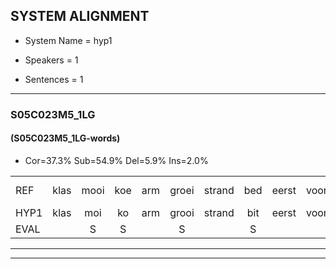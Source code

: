 
## SYSTEM ALIGNMENT

- System Name = hyp1

- Speakers = 1

- Sentences = 1

---

### S05C023M5_1LG

#### (S05C023M5_1LG-words)

- Cor=37.3%	Sub=54.9%	Del=5.9%	Ins=2.0%

|  |  |  |  |  |  |  |  |  |  |  |  |  |  |  |  |  |  |  |  |  |  |  |  |  |  |  |  |  |  |  |  |  |  |  |  |  |  |  |  |  |  |  |  |  |  |  |  |  |  |  |  |
|:--- |:---:|:---:|:---:|:---:|:---:|:---:|:---:|:---:|:---:|:---:|:---:|:---:|:---:|:---:|:---:|:---:|:---:|:---:|:---:|:---:|:---:|:---:|:---:|:---:|:---:|:---:|:---:|:---:|:---:|:---:|:---:|:---:|:---:|:---:|:---:|:---:|:---:|:---:|:---:|:---:|:---:|:---:|:---:|:---:|:---:|:---:|:---:|:---:|:---:|:---:|:---:|
| REF | klas | mooi | koe | arm | groei | strand | bed | eerst | voor | draai | * | *s | sjaal | herfst*(herfstfeest) | duur*(buur) | * | straat | leeuw | clown | hoek | krant | hout | vriend | gauw | chips | groen |  | feest | reis | jas | huis | paard | vijf | * | * | * | * | muts | nieuw | kind | bang*(dag) | oog | zacht | schoen | * | * | plas | neus | *(knop) | knoop | plank*(klank) |
| HYP1 | klas | moi | ko | arm | grooi | strand | bit | eerst | voor | draai | shal | herustfeest | buur | sde | straat | leeou | klo | weet | niet | hook | krant | hout | vriend | gouw | ships | groen | fees | t | reys | jas | huis | bart | vijf |  |  |  | iet | mits | nieuw | kind | dag | oog | zacht | schoen | pa | la | las | neus | knopknopen | kna | ank |
| EVAL |  | S | S |  | S |  | S |  |  |  | S | S | S | S | S | S | S | S | S | S |  |  |  | S | S |  | I | S | S |  |  | S |  | D | D | D | S | S |  |  | S |  |  |  | S | S | S |  | S | S | S |
---

---
